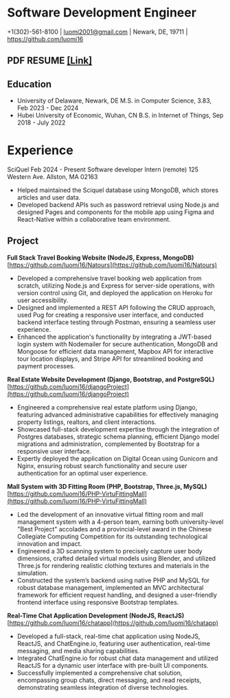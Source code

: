# Software Development Engineer

+1(302)-561-8100 | luomi2001@gmail.com | Newark, DE, 19711 | https://github.com/luomi16

## PDF RESUME [[Link]](https://github.com/luomi16/luomi16.github.io/blob/main/MiLuo-resume.pdf)

## Education

- University of Delaware, Newark, DE M.S. in Computer Science, 3.83, Feb 2023 - Dec 2024
- Hubei University of Economic, Wuhan, CN B.S. in Internet of Things, Sep 2018 - July 2022

# Experience

SciQuel Feb 2024 - Present
Software developer Intern
(remote) 125 Western Ave. Allston, MA 02163

- Helped maintained the Sciquel database using MongoDB, which stores articles and user data.
- Developed backend APIs such as password retrieval using Node.js and designed Pages and components for the mobile app using Figma and React-Native within a collaborative team environment.

## Project

**Full Stack Travel Booking Website (NodeJS, Express, MongoDB)**[https://github.com/luomi16/Natours](https://github.com/luomi16/Natours)

- Developed a comprehensive travel booking web application from scratch, utilizing Node.js and Express for server-side operations, with version control using Git, and deployed the application on Heroku for user accessibility.
- Designed and implemented a REST API following the CRUD approach, used Pug for creating a responsive user interface, and conducted backend interface testing through Postman, ensuring a seamless user experience.
- Enhanced the application's functionality by integrating a JWT-based login system with Nodemailer for secure authentication, MongoDB and Mongoose for efficient data management, Mapbox API for interactive tour location displays, and Stripe API for streamlined booking and payment processes.

**Real Estate Website Development (Django, Bootstrap, and PostgreSQL)**[https://github.com/luomi16/djangoProject](https://github.com/luomi16/djangoProject)

- Engineered a comprehensive real estate platform using Django, featuring advanced administrative capabilities for effectively managing property listings, realtors, and client interactions.
- Showcased full-stack development expertise through the integration of Postgres databases, strategic schema planning, efficient Django model migrations and administration, complemented by Bootstrap for a responsive user interface.
- Expertly deployed the application on Digital Ocean using Gunicorn and Nginx, ensuring robust search functionality and secure user authentication for an optimal user experience.

**Mall System with 3D Fitting Room (PHP, Bootstrap, Three.js, MySQL)**[https://github.com/luomi16/PHP-VirtuFittingMall](https://github.com/luomi16/PHP-VirtuFittingMall)

- Led the development of an innovative virtual fitting room and mall management system with a 4-person team, earning both university-level "Best Project" accolades and a provincial-level award in the Chinese Collegiate Computing Competition for its outstanding technological innovation and impact.
- Engineered a 3D scanning system to precisely capture user body dimensions, crafted detailed virtual models using Blender, and utilized Three.js for rendering realistic clothing textures and materials in the simulation.
- Constructed the system’s backend using native PHP and MySQL for robust database management, implemented an MVC architectural framework for efficient request handling, and designed a user-friendly frontend interface using responsive Bootstrap templates.

**Real-Time Chat Application Development (NodeJS, ReactJS)**[https://github.com/luomi16/chatapp](https://github.com/luomi16/chatapp)

- Developed a full-stack, real-time chat application using NodeJS, ReactJS, and ChatEngine.io, featuring user authentication, real-time messaging, and media sharing capabilities.
- Integrated ChatEngine.io for robust chat data management and utilized ReactJS for a dynamic user interface with pre-built UI components.
- Successfully implemented a comprehensive chat solution, encompassing group chats, direct messaging, and read receipts, demonstrating seamless integration of diverse technologies.

<!-- ![udlogo for test](/assets/img/ud-logo.png) -->
